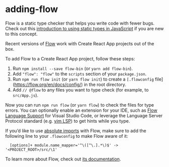 adding-flow
===========

Flow is a static type checker that helps you write code with fewer bugs. Check out this [introduction to using static types in JavaScript](https://medium.com/@preethikasireddy/why-use-static-types-in-javascript-part-1-8382da1e0adb) if you are new to this concept.

Recent versions of [Flow](https://flow.org/) work with Create React App projects out of the box.

To add Flow to a Create React App project, follow these steps:

1.  Run `npm install --save flow-bin` (or `yarn add flow-bin`).
2.  Add `"flow": "flow"` to the `scripts` section of your `package.json`.
3.  Run `npm run flow init` (or `yarn flow init`) to create a `[.flowconfig` file\](https://flow.org/en/docs/config/) in the root directory.
4.  Add `// @flow` to any files you want to type check (for example, to `src/App.js`).

Now you can run `npm run flow` (or `yarn flow`) to check the files for type errors. You can optionally enable an extension for your IDE, such as [Flow Language Support](https://github.com/flowtype/flow-for-vscode) for Visual Studio Code, or leverage the Language Server Protocol standard (e.g. [vim LSP](https://github.com/prabirshrestha/vim-lsp/wiki/Servers-Flow)) to get hints while you type.

If you’d like to use [absolute imports](/docs/importing-a-component#absolute-imports) with Flow, make sure to add the following line to your `.flowconfig` to make Flow aware of it:

      [options]+ module.name_mapper='^\([^\.].*\)$' -> '<PROJECT_ROOT>/src/\1'

To learn more about Flow, check out [its documentation](https://flow.org/).
